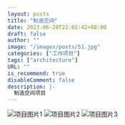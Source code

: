 ```yaml
---
layout: posts
title: "制造空间"
date: 2023-06-28T22:02:42+08:00
draft: false
author: ""
image: "/images/posts/51.jpg"
categories: ["工作项目"]
tags: ["architecture"]
URL: ""
is_recommend: true
disableComment: false
description: |-
  制造空间项目
---
```


![项目图片1](/images/posts/51.jpg)
![项目图片2](/images/posts/52.jpg)
![项目图片3](/images/posts/53.jpg)